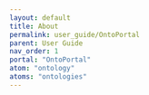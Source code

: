 ```yaml
---
layout: default
title: About
permalink: user_guide/OntoPortal
parent: User Guide
nav_order: 1
portal: "OntoPortal"
atom: "ontology"
atoms: "ontologies"
---
```


